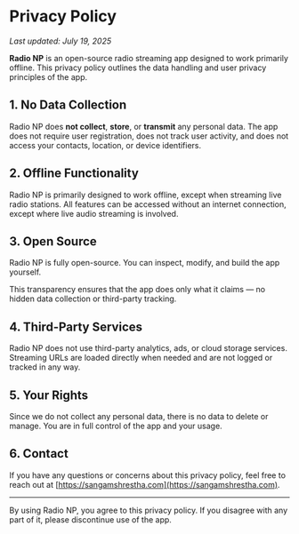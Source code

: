 # Privacy Policy

_Last updated: July 19, 2025_

**Radio NP** is an open-source radio streaming app designed to work primarily offline. This privacy policy outlines the data handling and user privacy principles of the app.

## 1. No Data Collection

Radio NP does **not collect**, **store**, or **transmit** any personal data. The app does not require user registration, does not track user activity, and does not access your contacts, location, or device identifiers.

## 2. Offline Functionality

Radio NP is primarily designed to work offline, except when streaming live radio stations. All features can be accessed without an internet connection, except where live audio streaming is involved.

## 3. Open Source

Radio NP is fully open-source. You can inspect, modify, and build the app yourself.

This transparency ensures that the app does only what it claims — no hidden data collection or third-party tracking.

## 4. Third-Party Services

Radio NP does not use third-party analytics, ads, or cloud storage services. Streaming URLs are loaded directly when needed and are not logged or tracked in any way.

## 5. Your Rights

Since we do not collect any personal data, there is no data to delete or manage. You are in full control of the app and your usage.

## 6. Contact

If you have any questions or concerns about this privacy policy, feel free to reach out at [https://sangamshrestha.com](https://sangamshrestha.com).

---

By using Radio NP, you agree to this privacy policy. If you disagree with any part of it, please discontinue use of the app.